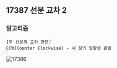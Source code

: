 ## 17387 선분 교차 2

### 알고리즘
```
[두 선분의 교차 판단]
CCW(Counter Clockwise) - 세 점의 방향성 판별
```
![17386](https://user-images.githubusercontent.com/57518908/171793711-88dbf228-4217-41d3-a4e0-017373b28cf2.jpg)

